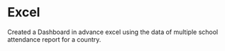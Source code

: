# Excel
Created a Dashboard in advance excel using the  data of multiple school attendance report for a  country.
